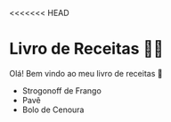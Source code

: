 <<<<<<< HEAD
# Livro de Receitas :woman_cook:

Olá! Bem vindo ao meu livro de receitas :book:

-  Strogonoff de Frango
-  Pavê
-  Bolo de Cenoura


